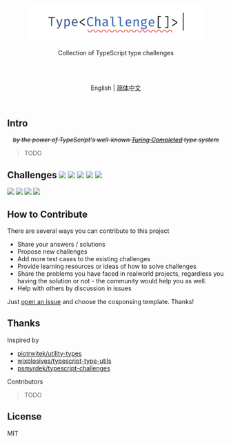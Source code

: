 <p align='center'>
<img src='./screenshots/logo.svg' width='400'/>
</p>

<p align='center'>
Collection of TypeScript type challenges
</p>

<br>
<br>

<p align='center'>
English | <a href='./README.zh-CN.md'>简体中文</a>
</p>

<br>

## Intro

<p align='center'>
<del><em>by the power of TypeScript's well-known <a href="https://github.com/microsoft/TypeScript/issues/14833">Turing Completed</a> type system</em></del>
</p>

> TODO

## Challenges ![](https://img.shields.io/badge/-warm--up-yellow) ![](https://img.shields.io/badge/-easy-green) ![](https://img.shields.io/badge/-medium-orange) ![](https://img.shields.io/badge/-hard-red) ![](https://img.shields.io/badge/-extreme-purple)

<!--challenges-start-->
<a href="https://type-challenges.netlify.app/case/2/play/en"><img src="https://img.shields.io/badge/-%232%20--%20Get%20Return%20Type-orange"/></a> <a href="https://type-challenges.netlify.app/case/3/play/en"><img src="https://img.shields.io/badge/-%233%20--%20Omit%3CT%2C%20K%3E-orange"/></a> <a href="https://type-challenges.netlify.app/case/4/play/en"><img src="https://img.shields.io/badge/-%234%20--%20Pick%3CT%2C%20K%3E-green"/></a> <a href="https://type-challenges.netlify.app/case/5/play/en"><img src="https://img.shields.io/badge/-%235%20--%20Get%20Readonly%20Keys-red"/></a> 
<!--challenges-end-->

</details>

## How to Contribute

There are several ways you can contribute to this project

- Share your answers / solutions
- Propose new challenges
- Add more test cases to the existing challenges
- Provide learning resources or ideas of how to solve challenges
- Share the problems you have faced in realworld projects, regardless you having the solution or not - the community would help you as well.
- Help with others by discussion in issues

Just [open an issue](https://github.com/type-challenges/type-challenges/issues/new/choose) and choose the cosponsing template. Thanks!

## Thanks

Inspired by

- [piotrwitek/utility-types](https://github.com/piotrwitek/utility-types)
- [wixplosives/typescript-type-utils](https://github.com/wixplosives/typescript-type-utils)
- [psmyrdek/typescript-challenges](https://github.com/psmyrdek/typescript-challenges)

Contributors

> TODO


## License

MIT